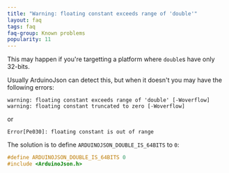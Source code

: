 ```yaml
---
title: "Warning: floating constant exceeds range of 'double'"
layout: faq
tags: faq
faq-group: Known problems
popularity: 11
---
```


This may happen if you're targetting a platform where `double`s have only 32-bits.

Usually ArduinoJson can detect this, but when it doesn't you may have the following errors:

```
warning: floating constant exceeds range of 'double' [-Woverflow]
warning: floating constant truncated to zero [-Woverflow]
```

or

```
Error[Pe030]: floating constant is out of range
```

The solution is to define `ARDUINOJSON_DOUBLE_IS_64BITS` to `0`:

```c++
#define ARDUINOJSON_DOUBLE_IS_64BITS 0
#include <ArduinoJson.h>
```